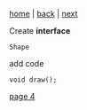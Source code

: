 [home](./page01.md) | [back](./page02.md) | [next](./page04.md)

Create **interface**
```
Shape
```
add code
```
void draw();
```


[page 4](./page04.md)
